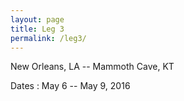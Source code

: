 ```yaml
---
layout: page
title: Leg 3
permalink: /leg3/
---
```


New Orleans, LA -- Mammoth Cave, KT

Dates  : May 6 -- May 9, 2016
